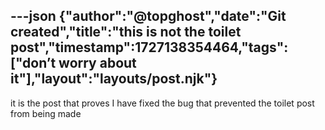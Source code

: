 ---json
{&#x22;author&#x22;:&#x22;@topghost&#x22;,&#x22;date&#x22;:&#x22;Git created&#x22;,&#x22;title&#x22;:&#x22;this is not the toilet post&#x22;,&#x22;timestamp&#x22;:1727138354464,&#x22;tags&#x22;:[&#x22;don&#x2019;t worry about it&#x22;],&#x22;layout&#x22;:&#x22;layouts/post.njk&#x22;}
---
it is the post that proves I have fixed the bug that prevented the toilet post from being made
